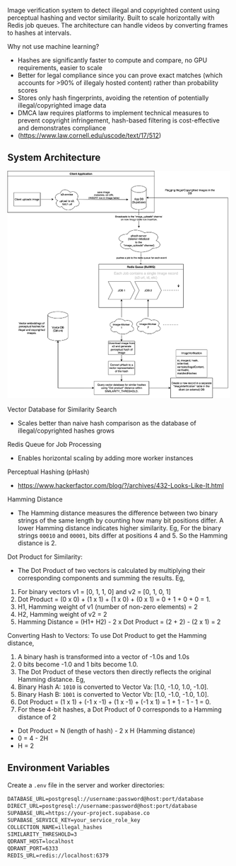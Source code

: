 Image verification system to detect illegal and copyrighted content using perceptual hashing and vector similarity. 
Built to scale horizontally with Redis job queues. 
The architecture can handle videos by converting frames to hashes at intervals.


Why not use machine learning?

- Hashes are significantly faster to compute and compare, no GPU requirements, easier to scale
- Better for legal compliance since you can prove exact matches (which accounts for >90% of illegaly hosted content) rather than probability scores
- Stores only hash fingerprints, avoiding the retention of potentially illegal/copyrighted image data
- DMCA law requires platforms to implement technical measures to prevent copyright infringement, hash-based filtering is cost-effective and demonstrates compliance
- (https://www.law.cornell.edu/uscode/text/17/512)

## System Architecture
<img src="docs/phash-architecture.svg" alt="Phash System Architecture" width="800"/>

Vector Database for Similarity Search

- Scales better than naive hash comparison as the database of illegal/copyrighted hashes grows

Redis Queue for Job Processing

- Enables horizontal scaling by adding more worker instances

Perceptual Hashing (pHash)

- https://www.hackerfactor.com/blog/?/archives/432-Looks-Like-It.html


Hamming Distance
- The Hamming distance measures the difference between two binary strings of the same length by counting how many bit positions differ. A lower Hamming distance indicates higher similarity.
Eg, For the binary strings `00010` and `00001`, bits differ at positions 4 and 5. So the Hamming distance is 2.

Dot Product for Similarity:
- The Dot Product of two vectors is calculated by multiplying their corresponding components and summing the results. 
Eg, 
1) For binary vectors v1 = [0, 1, 1, 0] and v2 = [0, 1, 0, 1]
2) Dot Product = (0 x 0) + (1 x 1) + (1 x 0) + (0 x 1) = 0 + 1 + 0 + 0 = 1.
3) H1, Hamming weight of v1 (number of non-zero elements) = 2
4) H2, Hamming weight of v2 = 2
3) Hamming Distance =  (H1+ H2) - 2 x Dot Product = (2 + 2) - (2 x 1) = 2

Converting Hash to Vectors:
To use Dot Product to get the Hamming distance, 
1) A binary hash is transformed into a vector of -1.0s and 1.0s
2) 0 bits become -1.0 and 1 bits become 1.0. 
3) The Dot Product of these vectors then directly reflects the original Hamming distance.
Eg,
1) Binary Hash A: `1010` is converted to Vector Va: [1.0, -1.0, 1.0, -1.0].
2) Binary Hash B: `1001` is converted to Vector Vb: [1.0, -1.0, -1.0, 1.0].
3) Dot Product = (1 x 1) + (-1 x -1) + (1 x -1) + (-1 x 1) = 1 + 1 - 1 - 1 = 0.
4) For these 4-bit hashes, a Dot Product of 0 corresponds to a Hamming distance of 2
- Dot Product = N (length of hash) - 2 x H (Hamming distance)
- 0 = 4 - 2H
- H = 2 

## Environment Variables

Create a `.env` file in the server and worker directories:

```env
DATABASE_URL=postgresql://username:password@host:port/database
DIRECT_URL=postgresql://username:password@host:port/database
SUPABASE_URL=https://your-project.supabase.co
SUPABASE_SERVICE_KEY=your_service_role_key
COLLECTION_NAME=illegal_hashes
SIMILARITY_THRESHOLD=3
QDRANT_HOST=localhost
QDRANT_PORT=6333
REDIS_URL=redis://localhost:6379
